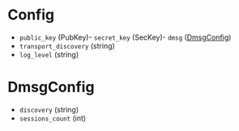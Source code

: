 # Config

- `public_key` (PubKey)- `secret_key` (SecKey)- `dmsg` ([DmsgConfig](#DmsgConfig))
- `transport_discovery` (string)
- `log_level` (string)


# DmsgConfig

- `discovery` (string)
- `sessions_count` (int)
